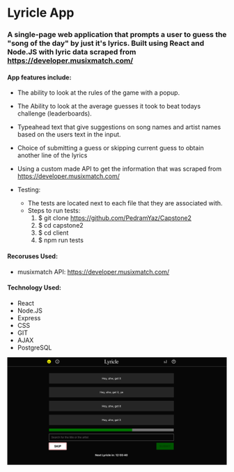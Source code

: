 # Lyricle App
### A single-page web application that prompts a user to guess the "song of the day" by just it's lyrics. Built using React and Node.JS with lyric data scraped from https://developer.musixmatch.com/

#### App features include:
 * The ability to look at the rules of the game with a popup.
 * The Ability to look at the average guesses it took to beat todays challenge (leaderboards).
 * Typeahead text that give suggestions on song names and artist names based on the users text in the input.
 * Choice of submitting a guess or skipping current guess to obtain another line of the lyrics
 * Using a custom made API to get the information that was scraped from https://developer.musixmatch.com/


 * Testing:
   * The tests are located next to each file that they are associated with. 
   * Steps to run tests:
     1. $ git clone https://github.com/PedramYaz/Capstone2
     2. $ cd capstone2
     3. $ cd client
     4. $ npm run tests

#### Recoruses Used:
 * musixmatch API: https://developer.musixmatch.com/

#### Technology Used:
 * React
 * Node.JS
 * Express
 * CSS
 * GIT
 * AJAX
 * PostgreSQL

![Image of LYRICLE-APP site](lyricle-app.png?raw=true "App Photo")

